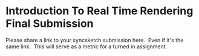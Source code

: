 # Introduction To Real Time Rendering Final Submission

<p>Please share a link to your syncsketch submission here.&nbsp; Even if it's the same link.&nbsp; This will serve as a metric for a turned in assignment.</p>